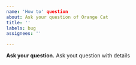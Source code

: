 ```yaml
---
name: 'How to' question
about: Ask your question of Orange Cat
title: ''
labels: bug
assignees: ''

---
```


**Ask your question.**
Ask yout question with details
